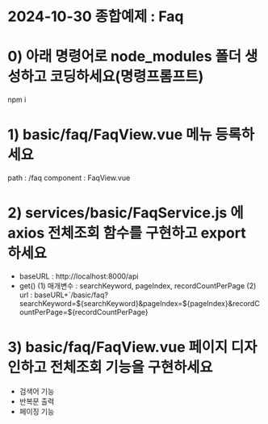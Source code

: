 # 2024-10-30 종합예제 : Faq
# 0) 아래 명령어로 node_modules 폴더 생성하고 코딩하세요(명령프롬프트)
   npm i
# 1) basic/faq/FaqView.vue 메뉴 등록하세요
  path : /faq
  component : FaqView.vue
# 2) services/basic/FaqService.js 에 axios 전체조회 함수를 구현하고 export 하세요
  - baseURL : http://localhost:8000/api
  - get()
    (1) 매개변수 : searchKeyword, pageIndex, recordCountPerPage
    (2) url : baseURL+`/basic/faq?searchKeyword=${searchKeyword}&pageIndex=${pageIndex}&recordCountPerPage=${recordCountPerPage}
# 3) basic/faq/FaqView.vue 페이지 디자인하고 전체조회 기능을 구현하세요
  - 검색어 기능
  - 반복문 출력
  - 페이징 기능
